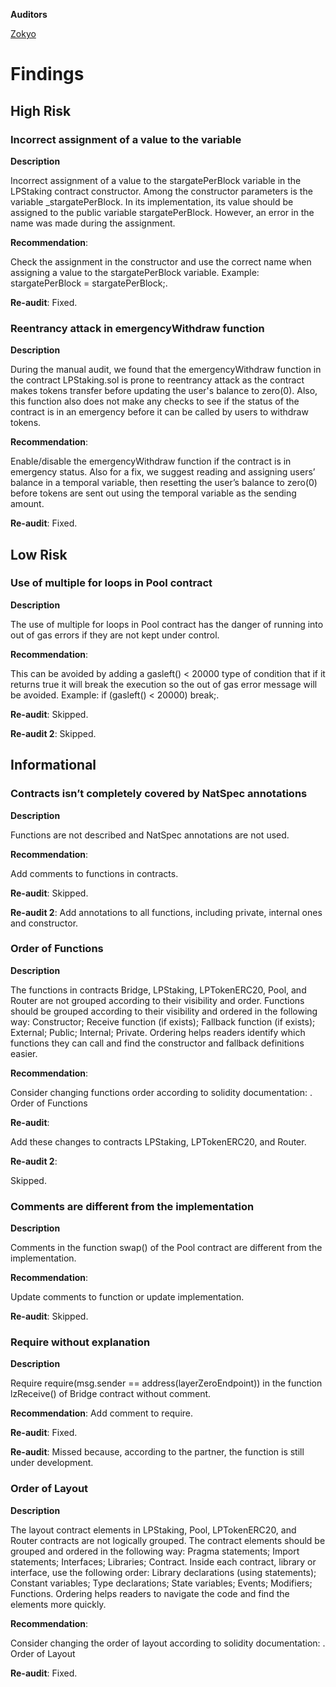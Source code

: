 **Auditors**

[Zokyo](https://x.com/zokyo_io)

# Findings

## High Risk

### Incorrect assignment of a value to the variable

**Description**

Incorrect assignment of a value to the stargatePerBlock variable in the LPStaking contract
constructor. Among the constructor parameters is the variable _stargatePerBlock. In its
implementation, its value should be assigned to the public variable stargatePerBlock. However,
an error in the name was made during the assignment.

**Recommendation**:

Check the assignment in the constructor and use the correct name when assigning a value to
the stargatePerBlock variable. Example: stargatePerBlock = stargatePerBlock;.

**Re-audit**:
Fixed.

### Reentrancy attack in emergencyWithdraw function

**Description**


During the manual audit, we found that the emergencyWithdraw function in the contract
LPStaking.sol is prone to reentrancy attack as the contract makes tokens transfer before
updating the user's balance to zero(0). Also, this function also does not make any checks to
see if the status of the contract is in an emergency before it can be called by users to
withdraw tokens.

**Recommendation**:

Enable/disable the emergencyWithdraw function if the contract is in emergency status. Also for
a fix, we suggest reading and assigning users’ balance in a temporal variable, then resetting
the user’s balance to zero(0) before tokens are sent out using the temporal variable as the
sending amount.

**Re-audit**:
Fixed.

## Low Risk

### Use of multiple for loops in Pool contract

**Description**


The use of multiple for loops in Pool contract has the danger of running into out of gas errors
if they are not kept under control.

**Recommendation**:

This can be avoided by adding a gasleft() < 20000 type of condition that if it returns true it will
break the execution so the out of gas error message will be avoided. Example: if (gasleft() <
20000) break;.

**Re-audit**:
Skipped.

**Re-audit 2**:
Skipped.

## Informational

### Contracts isn’t completely covered by NatSpec annotations

**Description**

Functions are not described and NatSpec annotations are not used.

**Recommendation**:

Add comments to functions in contracts.

**Re-audit**:
Skipped.

**Re-audit 2**:
Add annotations to all functions, including private, internal ones and constructor.

### Order of Functions

**Description**


The functions in contracts Bridge, LPStaking, LPTokenERC20, Pool, and Router are not
grouped according to their visibility and order.
Functions should be grouped according to their visibility and ordered in the following way:
Constructor;
Receive function (if exists);
Fallback function (if exists);
External;
Public;
Internal;
Private.
Ordering helps readers identify which functions they can call and find the constructor and
fallback definitions easier.

**Recommendation**:

Consider changing functions order according to solidity documentation: . Order of Functions

**Re-audit**:

Add these changes to contracts LPStaking, LPTokenERC20, and Router.

**Re-audit 2**:

Skipped.

### Comments are different from the implementation

**Description**


Comments in the function swap() of the Pool contract are different from the implementation.

**Recommendation**:

Update comments to function or update implementation.

**Re-audit**:
Skipped.

### Require without explanation

**Description**

Require require(msg.sender == address(layerZeroEndpoint)) in the function lzReceive() of Bridge
contract without comment.

**Recommendation**:
Add comment to require.

**Re-audit**:
Fixed.

**Re-audit**:
Missed because, according to the partner, the function is still under development.


### Order of Layout

**Description**


The layout contract elements in LPStaking, Pool, LPTokenERC20, and Router contracts are not
logically grouped.
The contract elements should be grouped and ordered in the following way:
Pragma statements;
Import statements;
Interfaces;
Libraries;
Contract.
Inside each contract, library or interface, use the following order:
Library declarations (using statements);
Constant variables;
Type declarations;
State variables;
Events;
Modifiers;
Functions.
Ordering helps readers to navigate the code and find the elements more quickly.

**Recommendation**:

Consider changing the order of layout according to solidity documentation: . Order of Layout

**Re-audit**:
Fixed.
